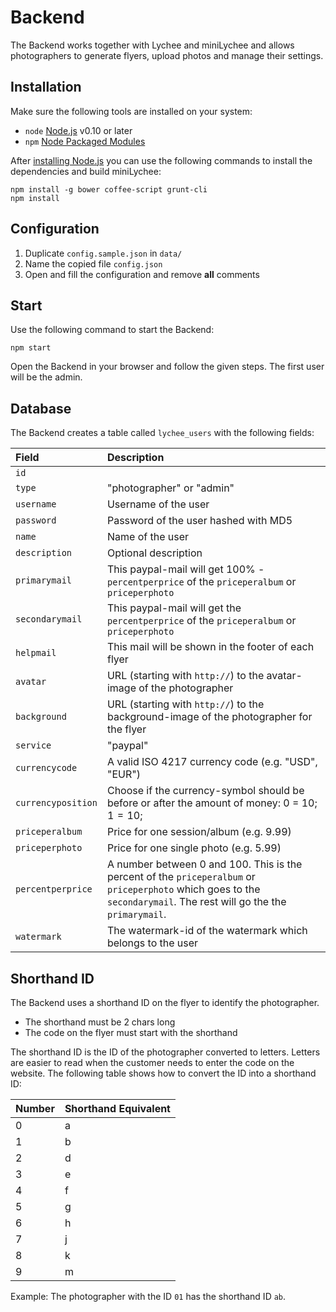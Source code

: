 # Backend

The Backend works together with Lychee and  miniLychee and allows photographers to generate flyers, upload photos and manage their settings.

## Installation

Make sure the following tools are installed on your system:

- `node` [Node.js](http://nodejs.org) v0.10 or later
- `npm` [Node Packaged Modules](https://www.npmjs.org)

After [installing Node.js](http://nodejs.org) you can use the following commands to install the dependencies and build miniLychee:

	npm install -g bower coffee-script grunt-cli
	npm install
	
## Configuration

1. Duplicate `config.sample.json` in `data/`
2. Name the copied file `config.json`
3. Open and fill the configuration and remove **all** comments

## Start

Use the following command to start the Backend:

	npm start
	
Open the Backend in your browser and follow the given steps. The first user will be the admin.

## Database

The Backend creates a table called `lychee_users` with the following fields:

| Field | Description |
|:-----------|:------------|
| `id` |  |
| `type` | "photographer" or "admin" |
| `username` | Username of the user |
| `password` | Password of the user hashed with MD5 |
| `name` | Name of the user |
| `description` | Optional description |
| `primarymail` | This paypal-mail will get 100% - `percentperprice` of the `priceperalbum` or `priceperphoto` |
| `secondarymail` | This paypal-mail will get the `percentperprice` of the `priceperalbum` or `priceperphoto` |
| `helpmail` | This mail will be shown in the footer of each flyer |
| `avatar` | URL (starting with `http://`) to the avatar-image of the photographer |
| `background` | URL (starting with `http://`) to the background-image of the photographer for the flyer |
| `service` | "paypal" |
| `currencycode` | A valid ISO 4217 currency code (e.g. "USD", "EUR") |
| `currencyposition` | Choose if the currency-symbol should be before or after the amount of money: 0 = $10; 1 = 10$; |
| `priceperalbum` | Price for one session/album (e.g. 9.99) |
| `priceperphoto` | Price for one single photo (e.g. 5.99) |
| `percentperprice` | A number between 0 and 100. This is the percent of the `priceperalbum` or `priceperphoto` which goes to the `secondarymail`. The rest will go the the `primarymail`. |
| `watermark` | The watermark-id of the watermark which belongs to the user |

## Shorthand ID

The Backend uses a shorthand ID on the flyer to identify the photographer.

- The shorthand must be 2 chars long
- The code on the flyer must start with the shorthand

The shorthand ID is the ID of the photographer converted to letters. Letters are easier to read when the customer needs to enter the code on the website. The following table shows how to convert the ID into a shorthand ID:

| Number | Shorthand Equivalent |
|:-----------|:------------|
| 0 | a |
| 1 | b |
| 2 | d |
| 3 | e |
| 4 | f |
| 5 | g |
| 6 | h |
| 7 | j |
| 8 | k |
| 9 | m |

Example: The photographer with the ID `01` has the shorthand ID `ab`.